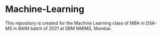 # Machine-Learning
This repository is created for the Machine Learning class of MBA in DSA- MS in BAIM batch of 2021 at SBM NMIMS, Mumbai.
